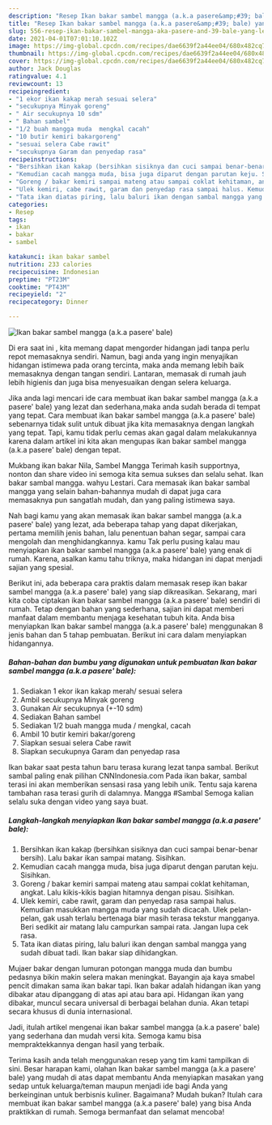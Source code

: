 ```yaml
---
description: "Resep Ikan bakar sambel mangga (a.k.a pasere&amp;#39; bale) yang lezat dan Mudah Dibuat"
title: "Resep Ikan bakar sambel mangga (a.k.a pasere&amp;#39; bale) yang lezat dan Mudah Dibuat"
slug: 556-resep-ikan-bakar-sambel-mangga-aka-pasere-and-39-bale-yang-lezat-dan-mudah-dibuat
date: 2021-04-01T07:01:10.102Z
image: https://img-global.cpcdn.com/recipes/dae6639f2a44ee04/680x482cq70/ikan-bakar-sambel-mangga-aka-pasere-bale-foto-resep-utama.jpg
thumbnail: https://img-global.cpcdn.com/recipes/dae6639f2a44ee04/680x482cq70/ikan-bakar-sambel-mangga-aka-pasere-bale-foto-resep-utama.jpg
cover: https://img-global.cpcdn.com/recipes/dae6639f2a44ee04/680x482cq70/ikan-bakar-sambel-mangga-aka-pasere-bale-foto-resep-utama.jpg
author: Jack Douglas
ratingvalue: 4.1
reviewcount: 13
recipeingredient:
- "1 ekor ikan kakap merah sesuai selera"
- "secukupnya Minyak goreng"
- " Air secukupnya 10 sdm"
- " Bahan sambel"
- "1/2 buah mangga muda  mengkal cacah"
- "10 butir kemiri bakargoreng"
- "sesuai selera Cabe rawit"
- "secukupnya Garam dan penyedap rasa"
recipeinstructions:
- "Bersihkan ikan kakap (bersihkan sisiknya dan cuci sampai benar-benar bersih). Lalu bakar ikan sampai matang. Sisihkan."
- "Kemudian cacah mangga muda, bisa juga diparut dengan parutan keju. Sisihkan."
- "Goreng / bakar kemiri sampai mateng atau sampai coklat kehitaman, angkat. Lalu kikis-kikis bagian hitamnya dengan pisau. Sisihkan."
- "Ulek kemiri, cabe rawit, garam dan penyedap rasa sampai halus. Kemudian masukkan mangga muda yang sudah dicacah. Ulek pelan-pelan, gak usah terlalu bertenaga biar masih terasa tekstur mangganya. Beri sedikit air matang lalu campurkan sampai rata. Jangan lupa cek rasa."
- "Tata ikan diatas piring, lalu baluri ikan dengan sambal mangga yang sudah dibuat tadi. Ikan bakar siap dihidangkan."
categories:
- Resep
tags:
- ikan
- bakar
- sambel

katakunci: ikan bakar sambel 
nutrition: 233 calories
recipecuisine: Indonesian
preptime: "PT23M"
cooktime: "PT43M"
recipeyield: "2"
recipecategory: Dinner

---
```



![Ikan bakar sambel mangga (a.k.a pasere&#39; bale)](https://img-global.cpcdn.com/recipes/dae6639f2a44ee04/680x482cq70/ikan-bakar-sambel-mangga-aka-pasere-bale-foto-resep-utama.jpg)

Di era  saat ini , kita memang dapat mengorder hidangan jadi tanpa perlu repot memasaknya sendiri. Namun, bagi anda yang ingin menyajikan hidangan istimewa pada orang tercinta, maka anda memang lebih baik memasaknya dengan tangan sendiri. Lantaran, memasak di rumah jauh lebih higienis dan juga bisa menyesuaikan dengan selera keluarga.

Jika anda lagi mencari ide cara membuat ikan bakar sambel mangga (a.k.a pasere&#39; bale) yang lezat dan sederhana,maka anda sudah berada di tempat yang tepat. Cara membuat ikan bakar sambel mangga (a.k.a pasere&#39; bale)  sebenarnya tidak sulit untuk dibuat jika kita memasaknya dengan langkah yang tepat. Tapi, kamu tidak perlu cemas akan gagal dalam melakukannya 
karena dalam artikel ini kita akan mengupas ikan bakar sambel mangga (a.k.a pasere&#39; bale) dengan tepat.  

Mukbang ikan bakar Nila, Sambel Mangga Terimah kasih supportnya, nonton dan share video ini semoga kita semua sukses dan selalu sehat. Ikan bakar sambal mangga. wahyu Lestari. Cara memasak ikan bakar sambal mangga yang selain bahan-bahannya mudah di dapat juga cara memasaknya pun sangatlah mudah, dan yang paling istimewa saya.

Nah bagi kamu yang akan memasak ikan bakar sambel mangga (a.k.a pasere&#39; bale) yang lezat, ada beberapa tahap yang dapat dikerjakan, pertama memilih jenis bahan, lalu penentuan bahan segar, sampai cara mengolah dan menghidangkannya. kamu Tak perlu pusing kalau mau menyiapkan ikan bakar sambel mangga (a.k.a pasere&#39; bale) yang enak di rumah. Karena, asalkan kamu  tahu triknya, maka hidangan ini dapat menjadi sajian yang spesial.

Berikut ini, ada beberapa cara praktis  dalam memasak resep ikan bakar sambel mangga (a.k.a pasere&#39; bale) yang siap dikreasikan. Sekarang, mari kita coba ciptakan ikan bakar sambel mangga (a.k.a pasere&#39; bale) sendiri di rumah. Tetap dengan bahan yang sederhana, sajian ini dapat memberi manfaat dalam membantu menjaga kesehatan tubuh kita. Anda bisa menyiapkan Ikan bakar sambel mangga (a.k.a pasere&#39; bale) menggunakan 8 jenis bahan dan 5 tahap pembuatan. Berikut ini cara dalam menyiapkan hidangannya.

<!--inarticleads1-->

##### Bahan-bahan dan bumbu yang digunakan untuk pembuatan Ikan bakar sambel mangga (a.k.a pasere&#39; bale):

1. Sediakan 1 ekor ikan kakap merah/ sesuai selera
1. Ambil secukupnya Minyak goreng
1. Gunakan  Air secukupnya (+-10 sdm)
1. Sediakan  Bahan sambel
1. Sediakan 1/2 buah mangga muda / mengkal, cacah
1. Ambil 10 butir kemiri bakar/goreng
1. Siapkan sesuai selera Cabe rawit
1. Siapkan secukupnya Garam dan penyedap rasa


Ikan bakar saat pesta tahun baru terasa kurang lezat tanpa sambal. Berikut sambal paling enak pilihan CNNIndonesia.com Pada ikan bakar, sambal terasi ini akan memberikan sensasi rasa yang lebih unik. Tentu saja karena tambahan rasa terasi gurih di dalamnya. Mangga #Sambal Semoga kalian selalu suka dengan video yang saya buat. 

<!--inarticleads2-->

##### Langkah-langkah menyiapkan Ikan bakar sambel mangga (a.k.a pasere&#39; bale):

1. Bersihkan ikan kakap (bersihkan sisiknya dan cuci sampai benar-benar bersih). Lalu bakar ikan sampai matang. Sisihkan.
1. Kemudian cacah mangga muda, bisa juga diparut dengan parutan keju. Sisihkan.
1. Goreng / bakar kemiri sampai mateng atau sampai coklat kehitaman, angkat. Lalu kikis-kikis bagian hitamnya dengan pisau. Sisihkan.
1. Ulek kemiri, cabe rawit, garam dan penyedap rasa sampai halus. Kemudian masukkan mangga muda yang sudah dicacah. Ulek pelan-pelan, gak usah terlalu bertenaga biar masih terasa tekstur mangganya. Beri sedikit air matang lalu campurkan sampai rata. Jangan lupa cek rasa.
1. Tata ikan diatas piring, lalu baluri ikan dengan sambal mangga yang sudah dibuat tadi. Ikan bakar siap dihidangkan.


Mujaer bakar dengan lumuran potongan mangga muda dan bumbu pedasnya bikin makin selera makan meningkat. Bayangin aja kaya smabel pencit dimakan sama ikan bakar tapi. Ikan bakar adalah hidangan ikan yang dibakar atau dipanggang di atas api atau bara api. Hidangan ikan yang dibakar, muncul secara universal di berbagai belahan dunia. Akan tetapi secara khusus di dunia internasional. 

Jadi, itulah artikel mengenai  ikan bakar sambel mangga (a.k.a pasere&#39; bale)  yang sederhana dan mudah versi kita. Semoga kamu bisa mempraktekkannya dengan hasil yang terbaik. 

Terima kasih anda telah menggunakan resep yang tim kami tampilkan di sini. Besar harapan kami, olahan  Ikan bakar sambel mangga (a.k.a pasere&#39; bale) yang mudah di atas dapat membantu Anda menyiapkan masakan yang sedap untuk keluarga/teman maupun menjadi ide bagi Anda yang berkeinginan untuk berbisnis kuliner. Bagaimana? Mudah bukan? Itulah cara membuat ikan bakar sambel mangga (a.k.a pasere&#39; bale) yang bisa Anda praktikkan di rumah. Semoga bermanfaat dan selamat mencoba!

